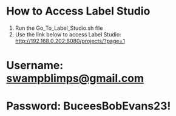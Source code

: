 # How to Access Label Studio
1. Run the Go_To_Label_Studio.sh file
2. Use the link below to access Label Studio:
http://192.168.0.202:8080/projects/?page=1
# Username: swampblimps@gmail.com
# Password: BuceesBobEvans23!
